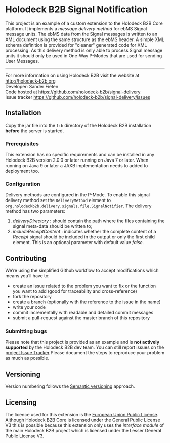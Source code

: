 # Holodeck B2B Signal Notification
This project is an example of a custom extension to the Holodeck B2B Core platform. It implements a _message delivery
method_ for ebMS Signal message units.
The ebMS data from the Signal messages is written to an XML document using the same structure as the ebMS header. A
simple XML schema definition is provided for "cleaner" generated code for XML processing.
As this delivery method is only able to process Signal message units it should only be used in One-Way P-Modes that are
used for sending User Messages.

__________________
For more information on using Holodeck B2B visit the website at http://holodeck-b2b.org  
Developer: Sander Fieten  
Code hosted at https://github.com/holodeck-b2b/signal-delivery  
Issue tracker https://github.com/holodeck-b2b/signal-delivery/issues

## Installation
Copy the jar file into the `lib` directory of the Holodeck B2B installation **before** the server is started.

### Prerequisites
This extension has no specific requirements and can be installed in any Holodeck B2B version 2.0.0 or later running on
Java 7 or later. When running on Java 9 or later a JAXB implementation needs to added to deployment too. 

### Configuration
Delivery methods are configured in the P-Mode.
To enable this signal delivery method set the `DeliveryMethod` element to `org.holodeckb2b.delivery.signals.file.SignalNotifier`.
The delivery method has two parameters:

1. _deliveryDirectory_ : should contain the path where the files containing the signal meta-data should be written to;
2. _includeReceiptContent_ : indicates whether the complete content of a _Receipt_ signal should be included in the output
or only the first child element. This is an optional parameter with default value _false_.

## Contributing
We’re using the simplified Github workflow to accept modifications which means you’ll have to:
* create an issue related to the problem you want to fix or the function you want to add (good for traceability and cross-reference)
* fork the repository
* create a branch (optionally with the reference to the issue in the name)
* write your code
* commit incrementally with readable and detailed commit messages
* submit a pull-request against the master branch of this repository

### Submitting bugs
Please note that this project is provided as an example and is **not actively supported** by the Holodeck B2B dev team.
You can still report issues on the [project Issue Tracker](https://github.com/holodeck-b2b/signal-delivery/issues)
Please document the steps to reproduce your problem as much as possible.

## Versioning
Version numbering follows the [Semantic versioning](http://semver.org/) approach.

## Licensing
The licence used for this extension is the [European Union Public License](https://joinup.ec.europa.eu/community/eupl/home).
Although Holodeck B2B Core is licensed under the General Public License V3 this is possible because this extension only
uses the *interface module* of the main Holodeck B2B project which is licensed under the Lesser General Public License V3.

